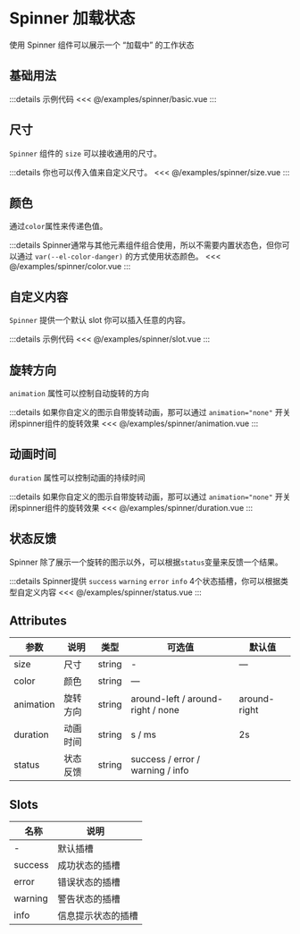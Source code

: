 # Spinner 加载状态

<script setup>
import Basic from '/examples/spinner/basic.vue'
import Size from '/examples/spinner/size.vue'
import Color from '/examples/spinner/color.vue'
import Slot from '/examples/spinner/slot.vue'
import Animation from '/examples/spinner/animation.vue'
import Duration from '/examples/spinner/duration.vue'
import Status from '/examples/spinner/status.vue'
import BasicSource from '/examples/spinner/basic.vue?raw'
import SizeSource from '/examples/spinner/size.vue?raw'
import ColorSource from '/examples/spinner/color.vue?raw'
import SlotSource from '/examples/spinner/slot.vue?raw'
import AnimationSource from '/examples/spinner/animation.vue?raw'
import DurationSource from '/examples/spinner/duration.vue?raw'
import StatusSource from '/examples/spinner/status.vue?raw'
</script>

使用 Spinner 组件可以展示一个 “加载中” 的工作状态

## 基础用法 <play :source-code="BasicSource" />

<Basic />

:::details 示例代码
<<< @/examples/spinner/basic.vue
:::

## 尺寸 <play :source-code="SizeSource" />

`Spinner` 组件的 `size` 可以接收通用的尺寸。

<Size />

:::details 你也可以传入值来自定义尺寸。
<<< @/examples/spinner/size.vue
:::

## 颜色 <play :source-code="ColorSource" />

通过`color`属性来传递色值。

<Color />

:::details Spinner通常与其他元素组件组合使用，所以不需要内置状态色，但你可以通过 `var(--el-color-danger)` 的方式使用状态颜色。
<<< @/examples/spinner/color.vue
:::

## 自定义内容 <play :source-code="SlotSource" />

`Spinner` 提供一个默认 slot 你可以插入任意的内容。

<Slot />

:::details 示例代码
<<< @/examples/spinner/slot.vue
:::

## 旋转方向 <play :source-code="AnimationSource" />

`animation` 属性可以控制自动旋转的方向

<Animation />

:::details 如果你自定义的图示自带旋转动画，那可以通过 `animation="none"` 开关闭spinner组件的旋转效果
<<< @/examples/spinner/animation.vue
:::

## 动画时间 <play :source-code="DurationSource" />

`duration` 属性可以控制动画的持续时间

<Duration />

:::details 如果你自定义的图示自带旋转动画，那可以通过 `animation="none"` 开关闭spinner组件的旋转效果
<<< @/examples/spinner/duration.vue
:::

## 状态反馈 <play :source-code="StatusSource" />

Spinner 除了展示一个旋转的图示以外，可以根据`status`变量来反馈一个结果。

<Status />

:::details Spinner提供 `success` `warning` `error` `info` 4个状态插槽，你可以根据类型自定义内容
<<< @/examples/spinner/status.vue
:::

## Attributes

| 参数            | 说明   | 类型                      | 可选值                                     | 默认值  |
| --------------- | --------------- | ------------------------- | --------- | ------- |
| size | 尺寸 | string | -    | —       |
| color        | 颜色    | string                    | —   |    |
| animation            | 旋转方向  | string                    | around-left / around-right / none  | around-right       |
| duration           | 动画时间   | string   |  s / ms | 2s       |
| status           | 状态反馈 | string |  success / error / warning / info |        |

## Slots

|   名称 | 说明        |
| ------- | ----------- |
| -    | 默认插槽 |
| success    | 成功状态的插槽 |
| error    | 错误状态的插槽 |
| warning    | 警告状态的插槽 |
| info    | 信息提示状态的插槽 |

